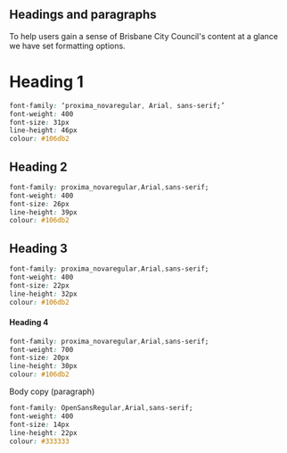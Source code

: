 ## Headings and paragraphs

To help users gain a sense of Brisbane City Council's content at a glance we have set formatting options.

# Heading 1

```css
font-family: ‘proxima_novaregular, Arial, sans-serif;’
font-weight: 400
font-size: 31px
line-height: 46px
colour: #106db2
```

## Heading 2

```css
font-family: proxima_novaregular,Arial,sans-serif;
font-weight: 400
font-size: 26px
line-height: 39px
colour: #106db2
```

## Heading 3

```css
font-family: proxima_novaregular,Arial,sans-serif;
font-weight: 400
font-size: 22px
line-height: 32px
colour: #106db2
```

#### Heading 4 

```css
font-family: proxima_novaregular,Arial,sans-serif;
font-weight: 700
font-size: 20px
line-height: 30px
colour: #106db2
```

Body copy \(paragraph\)

```css
font-family: OpenSansRegular,Arial,sans-serif;
font-weight: 400 
font-size: 14px
line-height: 22px
colour: #333333
```



